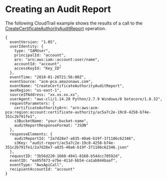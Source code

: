 # Creating an Audit Report<a name="CT-CreateAuditReport"></a>

The following CloudTrail example shows the results of a call to the [CreateCertificateAuthorityAuditReport](https://docs.aws.amazon.com/acm-pca/latest/APIReference/API_CreateCertificateAuthorityAuditReport.html) operation\.

```
{
  eventVersion: "1.05",
  userIdentity: {
    type: "IAMUser",
    principalId: "account",
    arn: "arn:aws:iam::account:user/name",
    accountId: "account",
    accessKeyId: "Key_ID"
  },
  eventTime: "2018-01-26T21:56:00Z",
  eventSource: "acm-pca.amazonaws.com",
  eventName: "CreateCertificateAuthorityAuditReport",
  awsRegion: "us-east-1",
  sourceIPAddress: "xx.xx.xx.xx",
  userAgent: "aws-cli/1.14.28 Python/2.7.9 Windows/8 botocore/1.8.32",
  requestParameters: {
    certificateAuthorityArn: "arn:aws:acm-pca:region:account:certificate-authority/ac5a7c2e-19c8-4258-b74e-351c2b791fe1",
    s3BucketName: "your-bucket-name",
    auditReportResponseFormat: "JSON"
  },
  responseElements: {
    auditReportId: "2a7d28e7-a835-40a6-b19f-371186c62346",
    s3Key: "audit-report/ac5a7c2e-19c8-4258-b74e-351c2b791fe1/2a7d28e7-a835-40a6-b19f-371186c62346.json"
  },
  requestID: "3b56d220-1660-4941-8160-b54dcc70592d",
  eventID: "ea95f673-e7be-411d-bb54-ca1ab844baaf",
  eventType: "AwsApiCall",
  recipientAccountId: "account"
}
```